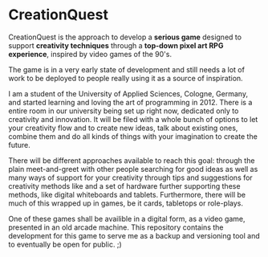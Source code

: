 # CreationQuest

CreationQuest is the approach to develop a **serious game** designed to support **creativity techniques** through a **top-down pixel art RPG experience**, inspired by video games of the 90's.

The game is in a very early state of development and still needs a lot of work to be deployed to people really using it as a source of inspiration.

I am a student of the University of Applied Sciences, Cologne, Germany, and started learning and loving the art of programming in 2012.
There is a entire room in our university being set up right now, dedicated only to creativity and innovation. It will be filed with a whole bunch of options to let your creativity flow and to create new ideas, talk about existing ones, combine them and do all kinds of things with your imagination to create the future.

There will be different approaches available to reach this goal: through the plain meet-and-greet with other people searching for good ideas as well as many ways of support for your creativity through tips and suggestions for creativity methods like and a set of hardware further supporting these methods, like digital whiteboards and tablets. Furthermore, there will be much of this wrapped up in games, be it cards, tabletops or role-plays.

One of these games shall be availible in a digital form, as a video game, presented in an old arcade machine. This repository contains the development for this game to serve me as a backup and versioning tool and to eventually be open for public. ;)
